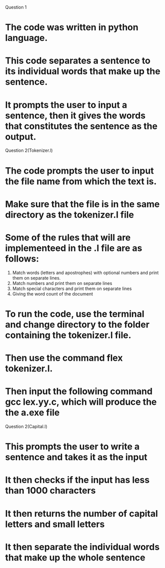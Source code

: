 Question 1
# The code was written in python language.
# This code separates a sentence to its individual words that make up the sentence.
# It prompts the user to input a sentence, then it gives the words that constitutes the sentence as the output.


Question 2(Tokenizer.l)
# The code prompts the user to input the file name from which the text is.
# Make sure that the file is in the same directory as the tokenizer.l file 
# Some of the rules that will are implementeed in the .l file are as follows:
1. Match words (letters and apostrophes)  with optional numbers and print them on separate lines.
2. Match numbers and print them on separate lines
3. Match special characters and print them on separate lines
4. Giving the word count of the document

# To run the code, use the terminal and change directory to the folder containing the tokenizer.l file.

# Then use the command flex tokenizer.l.

# Then input the following command gcc lex.yy.c, which will produce the the a.exe file

Question 2(Capital.l)
# This prompts the user to write a sentence and takes it as the input
# It then checks if the input has less than 1000 characters
# It then returns the number of capital letters and small letters
# It then separate the individual words that make up the whole sentence


